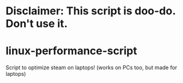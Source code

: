 # Disclaimer: This script is doo-do. Don't use it.

# linux-performance-script
Script to optimize steam on laptops! (works on PCs too, but made for laptops)
